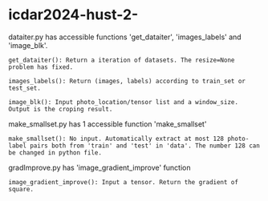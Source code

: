 # icdar2024-hust-2-

dataiter.py has accessible functions 'get_dataiter', 'images_labels' and 'image_blk'.

    get_dataiter(): Return a iteration of datasets. The resize=None problem has fixed.

    images_labels(): Return (images, labels) according to train_set or test_set.

    image_blk(): Input photo_location/tensor list and a window_size. Output is the croping result.



make_smallset.py has 1 accessible function 'make_smallset'

    make_smallset(): No input. Automatically extract at most 128 photo-label pairs both from 'train' and 'test' in 'data'. The number 128 can be changed in python file.

gradImprove.py has 'image_gradient_improve' function

    image_gradient_improve(): Input a tensor. Return the gradient of square.
